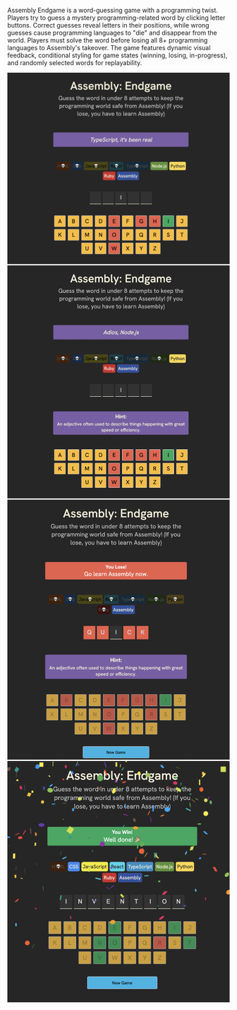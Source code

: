 Assembly Endgame is a word-guessing game with a programming twist. Players try to guess a mystery programming-related word by clicking letter buttons. Correct guesses reveal letters in their positions, while wrong guesses cause programming languages to "die" and disappear from the world. Players must solve the word before losing all 8+ programming languages to Assembly's takeover. The game features dynamic visual feedback, conditional styling for game states (winning, losing, in-progress), and randomly selected words for replayability.

![Screenshots of Endgame](src/assets/endgame%201.png)
![Screenshots of Endgame](src/assets/endgame-hint.png)
![Screenshots of Endgame](src/assets/endgame-lost.png)
![Screenshots of Endgame](src/assets/endgame-won.png)

